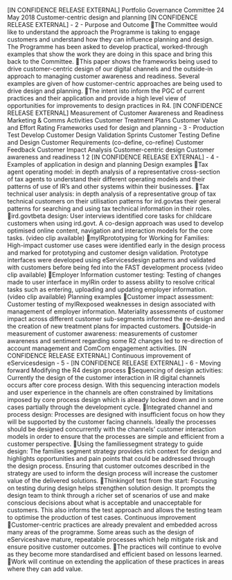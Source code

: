 \[IN CONFIDENCE RELEASE EXTERNAL\] Portfolio Governance Committee 24 May 2018 Customer-centric design and planning \[IN CONFIDENCE RELEASE EXTERNAL\] - 2 - Purpose and Outcome The Committee would like to understand the approach the Programme is taking to engage customers and understand how they can influence planning and design. The Programme has been asked to develop practical, worked-through examples that show the work they are doing in this space and bring this back to the Committee. This paper shows the frameworks being used to drive customer-centric design of our digital channels and the outside-in approach to managing customer awareness and readiness. Several examples are given of how customer-centric approaches are being used to drive design and planning. The intent isto inform the PGC of current practices and their application and provide a high level view of opportunities for improvements to design practices in R4. \[IN CONFIDENCE RELEASE EXTERNAL\] Measurement of Customer Awareness and Readiness Marketing & Comms Activities Customer Treatment Plans Customer Value and Effort Rating Frameworks used for design and planning - 3 - Production Test Develop Customer Design Validation Sprints Customer Testing Define and Design Customer Requirements (co-define, co-refine) Customer Feedback Customer Impact Analysis Customer-centric design Customer awareness and readiness 1 2 \[IN CONFIDENCE RELEASE EXTERNAL\] - 4 - Examples of application in design and planning Design examples Tax agent operating model: in depth analysis of a representative cross-section of tax agents to understand their different operating models and their patterns of use of IR’s and other systems within their businesses. Tax technical user analysis: in depth analysis of a representative group of tax technical customers on their utilisation patterns for ird.govtas their general patterns for searching and using tax technical information in their roles. ird.govtbeta design: User interviews identified core tasks for childcare customers when using ird.govt. A co-design approach was used to develop optimised online content, navigation and interaction models for the core tasks. (video clip available) myIRprototyping for Working for Families: High-impact customer use cases were identified early in the design process and marked for prototyping and customer design validation. Prototype interfaces were developed using eServicesdesign patterns and validated with customers before being fed into the FAST development process (video clip available) Employer Information customer testing: Testing of changes made to user interface in myIRin order to assess ability to resolve critical tasks such as entering, uploading and updating employer information. (video clip available) Planning examples Customer impact assessment: Customer testing of myIRexposed weaknesses in design associated with management of employer information. Materiality assessments of customer impact across different customer sub-segments informed the re-design and the creation of new treatment plans for impacted customers. Outside-in measurement of customer awareness: measurements of customer awareness and sentiment regarding some R2 changes led to re-direction of account management and ComCom engagement activities. \[IN CONFIDENCE RELEASE EXTERNAL\] Continuous improvement of eServicesdesign - 5 - \[IN CONFIDENCE RELEASE EXTERNAL\] - 6 - Moving forward Modifying the R4 design process Sequencing of design activities: Currently the design of the customer interaction in IR digital channels occurs after core process design. With this sequencing interaction models and user experience in the channels are often constrained by limitations imposed by core process design which is already locked down and in some cases partially through the development cycle. Integrated channel and process design: Processes are designed with insufficient focus on how they will be supported by the customer facing channels. Ideally the processes should be designed concurrently with the channels’ customer interaction models in order to ensure that the processes are simple and efficient from a customer perspective. Using the familiessegment strategy to guide design: The families segment strategy provides rich context for design and highlights opportunities and pain points that could be addressed through the design process. Ensuring that customer outcomes described in the strategy are used to inform the design process will increase the customer value of the delivered solutions. Thinkingof test from the start: Focusing on testing during design helps strengthen solution design. It prompts the design team to think through a richer set of scenarios of use and make conscious decisions about what is acceptable and unacceptable for customers. This also informs the test approach and allows the testing team to optimise the production of test cases. Continuous improvement Customer-centric practices are already prevalent and embedded across many areas of the programme. Some areas such as the design of eServiceshave mature, repeatable processes which help mitigate risk and ensure positive customer outcomes. The practices will continue to evolve as they become more standardised and efficient based on lessons learned. Work will continue on extending the application of these practices in areas where they can add value.